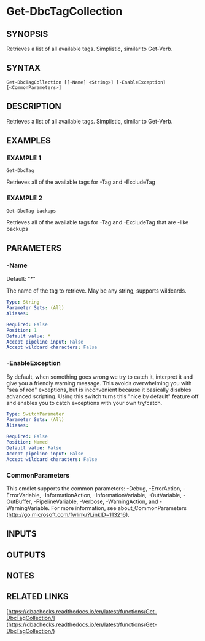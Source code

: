 # Get-DbcTagCollection

## SYNOPSIS
Retrieves a list of all available tags.
Simplistic, similar to Get-Verb.

## SYNTAX

```
Get-DbcTagCollection [[-Name] <String>] [-EnableException] [<CommonParameters>]
```

## DESCRIPTION
Retrieves a list of all available tags.
Simplistic, similar to Get-Verb.

## EXAMPLES

### EXAMPLE 1
```
Get-DbcTag
```

Retrieves all of the available tags for -Tag and -ExcludeTag

### EXAMPLE 2
```
Get-DbcTag backups
```

Retrieves all of the available tags for -Tag and -ExcludeTag that are -like backups

## PARAMETERS

### -Name
Default: "*"

The name of the tag to retrieve.
May be any string, supports wildcards.

```yaml
Type: String
Parameter Sets: (All)
Aliases:

Required: False
Position: 1
Default value: *
Accept pipeline input: False
Accept wildcard characters: False
```

### -EnableException
By default, when something goes wrong we try to catch it, interpret it and give you a friendly warning message.
This avoids overwhelming you with "sea of red" exceptions, but is inconvenient because it basically disables advanced scripting.
Using this switch turns this "nice by default" feature off and enables you to catch exceptions with your own try/catch.

```yaml
Type: SwitchParameter
Parameter Sets: (All)
Aliases:

Required: False
Position: Named
Default value: False
Accept pipeline input: False
Accept wildcard characters: False
```

### CommonParameters
This cmdlet supports the common parameters: -Debug, -ErrorAction, -ErrorVariable, -InformationAction, -InformationVariable, -OutVariable, -OutBuffer, -PipelineVariable, -Verbose, -WarningAction, and -WarningVariable.
For more information, see about_CommonParameters (http://go.microsoft.com/fwlink/?LinkID=113216).

## INPUTS

## OUTPUTS

## NOTES

## RELATED LINKS

[https://dbachecks.readthedocs.io/en/latest/functions/Get-DbcTagCollection/](https://dbachecks.readthedocs.io/en/latest/functions/Get-DbcTagCollection/)

